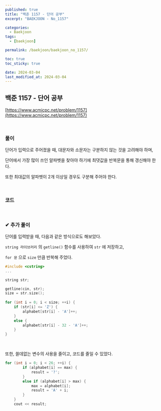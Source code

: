 ```yaml
---
published: true
title: "백준 1157 - 단어 공부"
excerpt: "BAEKJOON - No_1157"

categories:
  - Baekjoon
tags:
  - [baekjoon]

permalink: /baekjoon/baekjoon_no_1157/

toc: true
toc_sticky: true

date: 2024-03-04
last_modified_at: 2024-03-04
---
```


## 백준 1157 - 단어 공부

[https://www.acmicpc.net/problem/1157](https://www.acmicpc.net/problem/1157)

<br>

### 풀이

단어가 입력으로 주어졌을 때, 대문자와 소문자는 구분하지 않는 것을 고려해야 하며, <br>

단어에서 가장 많이 쓰인 알파벳을 찾아야 하기에 최댓값을 반복문을 통해 갱신해야 한다. <br>

또한 최대값의 알파벳이 2개 이상일 경우도 구분해 주어야 한다. <br>

<br>

### 코드

<script src="https://gist.github.com/jinwoojwa/abcbe91205966d9721e11a899c33ec06.js"></script>

<br>

### ✔ 추가 풀이

단어를 입력받을 때, 다음과 같은 방식으로도 해보았다. <br>

`string 라이브러리` 의 `getline()` 함수를 사용하여 `str` 에 저장하고, <br>

`for 문` 으로 `size` 만큼 반복해 주었다.

```c++
#include <cstring>
...

string str;

getline(cin, str);
size = str.size();
    
for (int i = 0; i < size; ++i) {
    if (str[i] <= 'Z') {
        alphabet[str[i] - 'A']++;
    }
    else {
        alphabet[str[i] - 32 - 'A']++;
    }
}
```

<br>

또한, 쓸데없는 변수의 사용을 줄이고, 코드를 줄일 수 있었다. <br>

```c++
for (int i = 0; i < 26; ++i) {
        if (alphabet[i] == max) {
            result = '?';
        }
        else if (alphabet[i] > max) {
            max = alphabet[i];
            result = 'A' + i;
        }
    }
    cout << result;
```